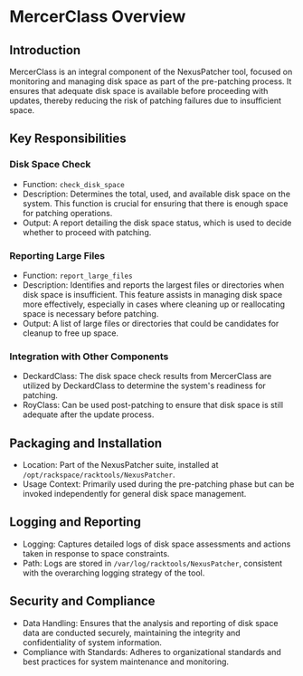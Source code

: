 # MercerClass Overview

## Introduction

MercerClass is an integral component of the NexusPatcher tool, focused on monitoring and managing disk space as part of the pre-patching process. It ensures that adequate disk space is available before proceeding with updates, thereby reducing the risk of patching failures due to insufficient space.

## Key Responsibilities

### Disk Space Check

- Function: `check_disk_space`
- Description: Determines the total, used, and available disk space on the system. This function is crucial for ensuring that there is enough space for patching operations.
- Output: A report detailing the disk space status, which is used to decide whether to proceed with patching.

### Reporting Large Files

- Function: `report_large_files`
- Description: Identifies and reports the largest files or directories when disk space is insufficient. This feature assists in managing disk space more effectively, especially in cases where cleaning up or reallocating space is necessary before patching.
- Output: A list of large files or directories that could be candidates for cleanup to free up space.

### Integration with Other Components

- DeckardClass: The disk space check results from MercerClass are utilized by DeckardClass to determine the system's readiness for patching.
- RoyClass: Can be used post-patching to ensure that disk space is still adequate after the update process.

## Packaging and Installation

- Location: Part of the NexusPatcher suite, installed at `/opt/rackspace/racktools/NexusPatcher`.
- Usage Context: Primarily used during the pre-patching phase but can be invoked independently for general disk space management.

## Logging and Reporting

- Logging: Captures detailed logs of disk space assessments and actions taken in response to space constraints.
- Path: Logs are stored in `/var/log/racktools/NexusPatcher`, consistent with the overarching logging strategy of the tool.

## Security and Compliance

- Data Handling: Ensures that the analysis and reporting of disk space data are conducted securely, maintaining the integrity and confidentiality of system information.
- Compliance with Standards: Adheres to organizational standards and best practices for system maintenance and monitoring.
